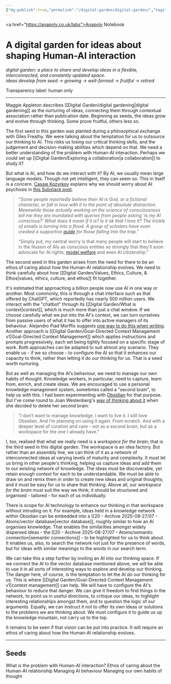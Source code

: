 ```yaml
---
{"dg-publish":true,"permalink":"/digital-garden/digital-garden/","tags":["gardenEntry"],"created":"2025-08-11T21:46:53.866+01:00","updated":"2025-08-29T19:41:38.524+01:00"}
---
```


<a href="https://anapoly.co.uk/labs">Anapoly Notebook</a>
# A digital garden for ideas about shaping Human-AI interaction

*digital garden: a place to share and develop ideas in a flexible, interconnected, and constantly updated space.*  
*ideas develop from seed → growing → well-formed → fruitful → retired*

Transparency label: human only

---

Maggie Appleton describes [[Digital Garden/digital gardening\|digital gardening]] as the nurturing of ideas, connecting them through contextual association rather than publication date. Beginning as seeds, the ideas grow and evolve through thinking. Some prove fruitful, others less so. 

The first seed in this garden was planted during a philosophical exchange with Giles Freathy. We were talking about the temptation for us to outsource our thinking to AI. This risks us losing our critical thinking skills, and the judgement and decision-making abilities which depend on that. We need a better understanding of the problem with Human-AI interaction. Perhaps we could set up  [[Digital Garden/Exploring a collaboration\|a collaboration]] to study it?

But what is AI, and how do we interact with it? By AI, we usually mean large language models. Though not yet intelligent, they can seem so. This in itself is a concern. <a href="https://www.kozyr.com/about">Cassie Kozyrkov</a> explains why we should worry about AI psychosis in <a href="https://substack.com/home/post/p-171599460">this Substack post</a>. 

> _“Some people reportedly believe their AI is God, or a fictional character, or fall in love with it to the point of absolute distraction. Meanwhile those actually working on the science of consciousness tell me they are inundated with queries from people asking ‘is my AI conscious?’ What does it mean if it is? Is it ok that I love it? The trickle of emails is turning into a flood. A group of scholars have even created a supportive [guide](https://whenaiseemsconscious.org/) for those falling into the trap.”_
> 
> “Simply put, my central worry is that many people will start to believe in the illusion of AIs as conscious entities so strongly that they’ll soon advocate for AI rights, [model welfare](https://arxiv.org/abs/2411.00986) and even AI citizenship.”

 The second seed in this garden arises from the need for there to be an ethos of caring about how the Human-AI relationship evolves. We need to think carefully about how [[Digital Garden/Values, Ethics, Culture, & Ethos\|values, ethics, culture, and ethos]] fit together.
 
It's estimated that approaching a billion people now use AI in one way or another. Most commonly, this is through a chat interface such as that offered by ChatGPT, which reportedly has nearly 500 million users. We interact with the "chatbot" through its [[Digital Garden/What is context\|context]], which is much more than just a chat window. If we choose carefully what we put into the AI's context, we can turn ourselves from passive users of what it has to offer into active managers of its behaviour. Alejandro Piad Morffis suggests <a href="https://blog.apiad.net/p/a-pragmatic-workflow-for-technical?utm_source=publication-search">one way to do this when writing</a>. Another approach is [[Digital Garden/Goal-Directed Context Management v1\|Goal-Directed Context Management]] which applies instructions and prompts progressively, each set being tightly focused on a specific stage of work. Both approaches can be adapted to suit almost any scenario. They enable us - if we so choose - to configure the AI so that it enhances our capacity to think, rather than letting it do our thinking for us. That is a seed worth nurturing. 

But as well as managing the AI’s behaviour, we need to manage our own habits of thought. Knowledge workers, in particular, need to capture, learn from, enrich, and create ideas. We are encouraged to use a personal knowledge management system, sometimes called a "second brain", to help us with this. I had been experimenting with <a href="https://obsidian.md">Obsidian</a> for that purpose. But I've come round to Joan Westenberg's <a href="https://www.joanwestenberg.com/p/i-deleted-my-second-brain">way of thinking about it</a> when she decided to delete her second brain:

> "I don’t want to manage knowledge. I want to live it. I still love Obsidian. And I’m planning on using it again. From scratch. And with a deeper level of curation and care - not as a second brain, but as a workspace for the one I already have."

I, too, realised that what we really need is a *workspace for the brain*; that is the third seed in this digital garden.  The workspace is an idea factory. But rather than an assembly line, we can think of it as a network of interconnected ideas at varying levels of maturity and complexity.  It must let us bring in other people's thinking, helping us capture ideas and add them to our existing network of knowledge. The ideas must be discoverable, yet retain enough context for each to be understandable.  We must be able to draw on and remix them in order to create new ideas and original thoughts; and it must be easy for us to share that thinking. Above all, our *workspace for the brain* must suit the way we think; it should be structured and organised - tailored - for each of us individually. 
 
There is scope for AI technology to enhance our thinking in that workspace without intruding on it. For example, ideas held in a knowledge network within Obsidian can be embedded into a [[20 - Archive 2025-08-27/07 - Atoms/vector database\|vector database]], roughly similar to how an AI organises knowledge. That enables the similarities amongst widely dispersed ideas - the [[20 - Archive 2025-08-27/07 - Atoms/semantic connection\|semantic connections]] - to be highlighted for us to think about.  It enables us, also, to search the network not just for the presence of words, but for ideas with similar meanings to the words in our search term. 

We can take this a step further by inviting an AI into our thinking space. If we connect the AI to the vector database mentioned above, we will be able to use it in all sorts of interesting ways to explore and develop our thinking. The danger here, of course, is the temptation to let the AI do our thinking for us. This is where [[Digital Garden/Goal-Directed Context Management v1\|context management]] can help. We will have to configure the AI's behaviour to reduce that danger. We can give it freedom to find things in the network, to point us in useful directions, to critique our ideas, to highlight interesting relationships amongst them, and to question the logic of our arguments. Equally, we can instruct it not to offer its own ideas or solutions to the problems we are thinking about. We must configure it to guide us up the knowledge mountain, not carry us to the top. 

It remains to be seen if that vision can be put into practice. It will require an ethos of caring about how the Human-AI relationship evolves. 

---

## Seeds

What is the problem with Human-AI interaction?
Ethos of caring about the Human-AI relationship
Managing AI behaviour
Managing our own habits of thought